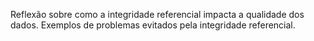 Reflexão sobre como a integridade referencial impacta a qualidade dos dados.
Exemplos de problemas evitados pela integridade referencial.

